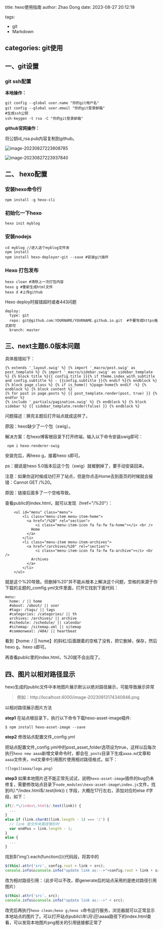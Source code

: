 title: hexo使用指南
author: Zhao Dong
date: 2023-08-27 20:12:19

tags:

- git
- Markdown

categories: git使用
---

## 一、git设置

### git ssh配置

**本地操作：**

```
git config --global user.name "你的git用户名"
git config --global user.email "你的git登录邮箱"
#生成ssh公钥
ssh-keygen -t rsa -C "你的git登录邮箱"
```

**github官网操作：**

将公钥id_rsa.pub内容复制到github。

![image-20230827223808785](https://s2.loli.net/2023/08/27/H2TyoBYOX1GsMV7.png)

![image-20230827223937840](https://s2.loli.net/2023/08/27/PJKvCoQaEWxq3ti.png)



## 二、 hexo配置

### **安装hexo命令行**

```	
npm install -g hexo-cli
```

### **初始化一下hexo**

``` 
hexo init myblog
```

### **安装nodejs**

```
cd myblog //进入这个myblog文件夹
npm install
npm install hexo-deployer-git --save #安装git插件

```

### **Hexo 打包发布**

``` 
hexo clean #清除上一次打包内容
hexo g #重新生成html文件
hexo d #上传github

```

Hexo deploy时报错超时或者443问题

```	
deploy:
  type: git
  repo: git@github.com:YOURNAME/YOURNAME.github.io.git  #不要写成https格式即可
  branch: master
```



## 三、next主题6.0版本问题

具体报错如下：

```
{% extends '_layout.swig' %} {% import '_macro/post.swig' as post_template %} {% import '_macro/sidebar.swig' as sidebar_template %} {% block title %}{{ config.title }}{% if theme.index_with_subtitle and config.subtitle %} - {{config.subtitle }}{% endif %}{% endblock %} {% block page_class %} {% if is_home() %}page-home{% endif -%} {% endblock %} {% block content %}
{% for post in page.posts %} {{ post_template.render(post, true) }} {% endfor %}
{% include '_partials/pagination.swig' %} {% endblock %} {% block sidebar %} {{ sidebar_template.render(false) }} {% endblock %}
```

问题描述：换完主题后打开站点就成这样了。

原因：hexo缺少了一个包（swig）。

解决方案：在hexo博客根目录下打开终端，输入以下命令安装swig即可：

```
 npm i hexo-renderer-swig
```

安装完后，再hexo g，接着hexo s即可。

ps：据说是hexo 5.0版本后这个包（swig）就被删掉了，要手动安装回来。

注意：如果你这时候成功打开了站点，但是你点击Home去到首页的时候就会报错：Cannot GET /%20。

原因：链接后面多了一个空格导致。

查看public的index.html，就可以发现（href="/%20"）：

```
    <ul id="menu" class="menu">      
        <li class="menu-item menu-item-home">
          <a href="/%20" rel="section">            
              <i class="menu-item-icon fa fa-fw fa-home"></i> <br />            
            Home
          </a>
        </li>        
        <li class="menu-item menu-item-archives">
          <a href="/archives/%20" rel="section">            
              <i class="menu-item-icon fa fa-fw fa-archive"></i> <br />            
            Archives
          </a>
        </li>            
    </ul>
```



就是这个%20导致。但删掉%20"并不能从根本上解决这个问题，空格的来源于你下载的主题的_comfig.yml文件里面，打开它找到下面代码：

```
menu:
  home: / || home
  #about: /about/ || user
  #tags: /tags/ || tags
  #categories: /categories/ || th
  archives: /archives/ || archive
  #schedule: /schedule/ || calendar
  #sitemap: /sitemap.xml || sitemap
  #commonweal: /404/ || heartbeat
```

看到【home: / || home】的斜杠/后面跟着的空格了没有，把它删掉，保存，然后hexo g，hexo s即可。

再查看public里的index.html，%20就不会出现了。



## 四、图片以相对路径显示

hexo生成的public文件中本地图片展示默认以绝对路径展示，可能导致展示异常

> 例如：http://localhost:4000/image-20230913174340846.png

以相对路径展示图片方法

 **step1**  在站点根目录下，执行以下命令下载hexo-asset-image插件:

```
$ npm install hexo-asset-image --save
```

**step2**  修改站点配置文件_config.yml

把站点配置文件_config.yml中的post_asset_folder选项设为true，这样以后每次执行`hexo new aaaa`新增文章命令时，都会在`_posts`目录下生成`aaaa.md`文章和`aaaa`文件夹，md文章中引用图片使用相对路径格式，如下：

```
![logo](aaaa/logo.png)
```

**step3**  如果本地图片还不能正常先试试，说明`hexo-asset-image`插件的bug仍未修复，需要修改站点目录下`node_modules\hexo-asset-image\index.js`文件，找到if(/.*\/index\.html$/.test(link)) { 字段，大概在17行左右，添加对应的else if字段，如下：

```js
if(/.*\/index\.html$/.test(link)) {
  ...
}
else if (link.charAt(link.length - 1) === '/') {
  // link 是文件夹路径情形时
  var endPos = link.length - 1;
}
else {
  ...
}
```

找到$('img').each(function()){代码段，将其中的

```js
$(this).attr('src', config.root + link + src);
console.info&&console.info("update link as:-->"+config.root + link + src);
```

改为相对路径引用：（此步可以不改，即generate后的站点采用的是绝对路径引用图片）



```js
$(this).attr('src', src);
console.info&&console.info("update link as:-->" + src);
```

改完后再执行`hexo clean;hexo g;hexo s`命令运行服务，浏览器就可以正常显示本地站点的图片了。可以打开站点public\年\月\日\aaaa路径下的index.html查看，可以发现本地图片png相关的引用链接都正常了
